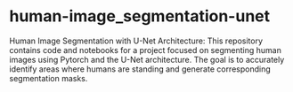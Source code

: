 # human-image_segmentation-unet
 Human Image Segmentation with U-Net Architecture: This repository contains code and notebooks for a project focused on segmenting human images using Pytorch and the U-Net architecture. The goal is to accurately identify areas where humans are standing and generate corresponding segmentation masks.

